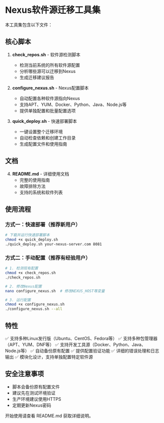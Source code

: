 # Nexus软件源迁移工具集

本工具集包含以下文件：

## 核心脚本
1. **check_repos.sh** - 软件源检测脚本
   - 检测当前系统的所有软件源配置
   - 分析哪些源可以迁移到Nexus
   - 生成迁移建议报告

2. **configure_nexus.sh** - Nexus配置脚本
   - 自动配置各种软件源指向Nexus
   - 支持APT、YUM、Docker、Python、Java、Node.js等
   - 提供单独配置和批量配置选项

3. **quick_deploy.sh** - 快速部署脚本
   - 一键设置整个迁移环境
   - 自动检查依赖和创建工作目录
   - 生成配置文件和使用指南

## 文档
4. **README.md** - 详细使用文档
   - 完整的使用指南
   - 故障排除方法
   - 支持的系统和软件列表

## 使用流程

### 方式一：快速部署（推荐新用户）
```bash
# 下载并运行快速部署脚本
chmod +x quick_deploy.sh
./quick_deploy.sh your-nexus-server.com 8081
```

### 方式二：手动配置（推荐有经验用户）
```bash
# 1. 检测现有配置
chmod +x check_repos.sh
./check_repos.sh

# 2. 修改Nexus配置
nano configure_nexus.sh  # 修改NEXUS_HOST等变量

# 3. 运行配置
chmod +x configure_nexus.sh
./configure_nexus.sh --all
```

## 特性

✅ 支持多种Linux发行版（Ubuntu、CentOS、Fedora等）
✅ 支持多种包管理器（APT、YUM、DNF等）
✅ 支持开发工具源（Docker、Python、Java、Node.js等）
✅ 自动备份原有配置
✅ 提供配置验证功能
✅ 详细的错误处理和日志输出
✅ 模块化设计，支持单独配置特定软件源

## 安全注意事项

- 脚本会备份原有配置文件
- 建议先在测试环境验证
- 生产环境建议使用HTTPS
- 定期更新Nexus密码

开始使用请查看 README.md 获取详细说明。